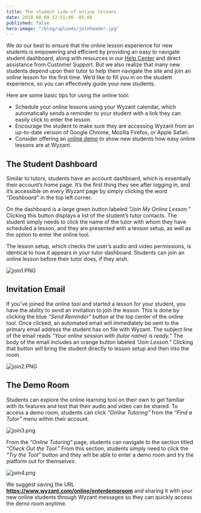 ```yaml
---
title: The student side of online lessons.
date: 2018-08-08 12:51:00 -05:00
published: false
hero-image: "/blog/uploads/joinheader.jpg"
---
```


We do our best to ensure that the online lesson experience for new students is empowering and efficient by providing an easy to navigate student dashboard, along with resources in our [Help Center](https://support.wyzant.com/hc/en-us) and direct assistance from Customer Support. But we also realize that many new students depend upon their tutor to help them navigate the site and join an online lesson for the first time. We’d like to fill you in on the student experience, so you can effectively guide your new students.

Here are some basic tips for using the online tool:

* Schedule your online lessons using your Wyzant calendar, which automatically sends a reminder to your student with a link they can easily click to enter the lesson. 
* Encourage the student to make sure they are accessing Wyzant from an up-to-date version of Google Chrome, Mozilla Firefox, or Apple Safari.
* Consider offering an [online demo](https://support.wyzant.com/hc/en-us/articles/115002028566-What-s-an-online-demo-) to show new students how easy online lessons are at Wyzant.

## The Student Dashboard

Similar to tutors, students have an account dashboard, which is essentially their account’s home page. It’s the first thing they see after logging in, and it’s accessible on every Wyzant page by simply clicking the word *“Dashboard”* in the top left corner.

On the dashboard is a large green button labeled *“Join My Online Lesson.”* Clicking this button displays a list of the student’s tutor contacts. The student simply needs to click the name of the tutor with whom they have scheduled a lesson, and they are presented with a lesson setup, as well as the option to enter the online tool.

The lesson setup, which checks the user’s audio and video permissions, is identical to how it appears in your tutor dashboard. Students can join an online lesson before their tutor does, if they wish.

![join1.PNG](/blog/uploads/join1.PNG)

## Invitation Email

If you’ve joined  the online tool and started a lesson for your student, you have the ability to send an invitation to join the lesson. This is done by clicking the blue *“Send Reminder”* button at the top center of the online tool. Once clicked, an automated email will immediately be sent to the primary email address the student has on file with Wyzant. The subject line of the email reads *“Your online session with (tutor name) is ready.”* The body of the email includes an orange button labeled *“Join Lesson."* Clicking that button will bring the student directly to lesson setup and then into the room.

![join2.PNG](/blog/uploads/join2.PNG)

## The Demo Room

Students can explore the online learning tool on their own to get familiar with its features and test that their audio and video can be shared. To access a demo room, students can click *“Online Tutoring”* from the *“Find a Tutor”* menu within their account.

![join3.png](/blog/uploads/join3.png)

From the *“Online Tutoring”* page, students can navigate to the section titled *“Check Out the Tool."* From this section, students simply need to click the *“Try the Tool”* button and they will be able to enter a demo room and try the platform out for themselves.

![join4.png](/blog/uploads/join4.png)

We suggest saving the URL **https://www.wyzant.com/online/enterdemoroom** and sharing it with your new online students through Wyzant messages so they can quickly access the demo room anytime.
